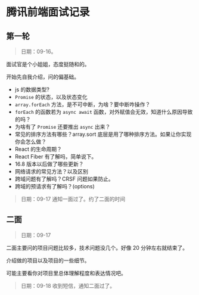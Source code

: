 # 腾讯前端面试记录

## 第一轮

>日期：09-16。

面试官是个小姐姐，态度挺随和的。

开始先自我介绍，问的偏基础。

- js 的数据类型?
- `Promise` 的状态，以及状态变化
- `array.forEach` 方法，是不可中断，为啥？要中断咋操作？
- `forEach` 的函数若为 `async await` 函数，对外赋值会无效，知道什么原因导致的吗？
- 为啥有了 `Promise` 还要推出 `async` 出来？
- 常见的排序方法有哪些？array.sort 底层是用了哪种排序方法。如果让你实现你会怎么做？
- React 的生命周期？
- React Fiber 有了解吗，简单说下。
- 16.8 版本以后做了哪些更新？
- 网络请求的常见方法？以及区别
- 跨域问题有了解吗？CRSF 问题如果防止。
- 跨域的预请求有了解吗？(options)

> 日期：09-17 通知一面过了。约了二面的时间

## 二面

> 日期：09-17

二面主要问的项目问题比较多，技术问题没几个。好像 20 分钟左右就结束了。

介绍做的项目以及项目的一些细节。

可能主要看你对项目里总体理解程度和表达情况吧。

> 日期：09-18 收到短信，通知二面过了。
